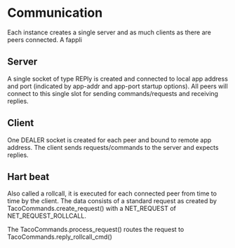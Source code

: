 Communication
=============

Each instance creates a single server and as much clients as there are
peers connected. A fappli

Server
------

A single socket of type REPly is created and connected to local
app address and port (indicated by app-addr and app-port startup options).
All peers will connect to this single slot for sending commands/requests
and receiving replies.

Client
------

One DEALER socket is created for each peer and bound to remote app address.
The client sends requests/commands to the server and expects replies.


Hart beat
---------

Also called a rollcall, it is executed for each connected peer from
time to time by the client. The data consists of a standard request as
created by TacoCommands.create_request() with a NET_REQUEST of 
NET_REQUEST_ROLLCALL.

The TacoCommands.process_request() routes the request to 
TacoCommands.reply_rollcall_cmd()